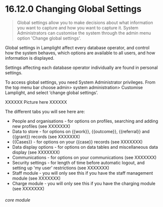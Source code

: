 # 16.12.0    Changing Global Settings

> Global settings allow you to make decisions about what information you want to capture and how you want to capture it. System Administrators can customise the system through the admin menu option 'Change global settings'. 


Global settings in Lamplight affect every database operator, and control how the system behaves, which options are available to all users, and how information is displayed.

Settings affecting each database operator individually are found in personal settings.

To access global settings, you need System Administrator privileges. From the top menu bar choose admin> system administration> Customise Lamplight, and select ‘change global settings’.

XXXXXX Picture here XXXXXX

The different tabs you will see here are:

- People and organisations - for options on profiles, searching and adding new profiles (see XXXXXXX)
- Data to store - for options on {{work}}, {{outcome}}, {{referral}} and {{grant}} records (see XXXXXXX)
- {{Cases}} - for options on your {{case}} records (see XXXXXXX)
- Data display options - for options on data tables and miscellaneous data display (see XXXXXXX)
- Communications - for options on your communications (see XXXXXXX)
- Security settings - for length of time before automatic logout, and setting up 'my user' restrictions (see XXXXXXX)
- Staff module - you will only see this if you have the staff management module (see XXXXXXX)
- Charge module - you will only see this if you have the charging module (see XXXXXXX)
 

###### core module

